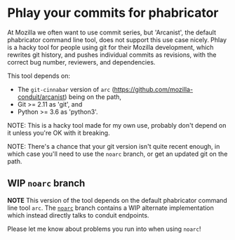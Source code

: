 # Phlay your commits for phabricator

At Mozilla we often want to use commit series, but 'Arcanist', the default
phabricator command line tool, does not support this use case nicely. Phlay is
a hacky tool for people using git for their Mozilla development, which rewrites
git history, and pushes individual commits as revisions, with the correct bug
number, reviewers, and dependencies.

This tool depends on:

  - The `git-cinnabar` version of `arc` (https://github.com/mozilla-conduit/arcanist) being on the path,
  - Git >= 2.11 as 'git', and
  - Python >= 3.6 as 'python3'.

NOTE: This is a hacky tool made for my own use, probably don't depend on it
unless you're OK with it breaking.

NOTE: There's a chance that your git version isn't quite recent enough, in which
case you'll need to use the `noarc` branch, or get an updated git on the path.

## WIP `noarc` branch

**NOTE** This version of the tool depends on the default phabricator command
line tool `arc`. The [`noarc`](https://github.com/mystor/phlay/tree/noarc)
branch contains a WIP alternate implementation which instead directly talks to
conduit endpoints.

Please let me know about problems you run into when using `noarc`!
